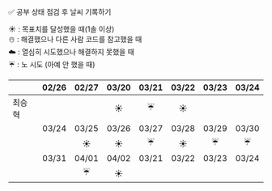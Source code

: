 ✅ 공부 상태 점검 후 날씨 기록하기

☀️ : 목표치를 달성했을 때(1솔 이상)  
☃️ : 해결했으나 다른 사람 코드를 참고했을 때  
☁️ : 열심히 시도했으나 해결하지 못했을 때  
☔ : 노 시도 (아예 안 했을 때)  

|      | 02/26 | 02/27 | 03/20 | 03/21 | 03/22 | 03/23 | 03/24 |
|------|:-----:|:-----:|:-----:|:-----:|:-----:|:-----:|:-----:|
| 최승혁 |    |        |    ☀️  |    ☔    |   ☀️   |      |      |
|      | 03/24 | 03/25 | 03/26 | 03/27 | 03/28 | 03/29 | 03/30 |
|      |  | ☀️     |  ☀️    |    ☔   |   ☀️   |    ☔  |  ☔    |
|      | 03/31 | 04/01 | 04/02 | 03/21 | 03/22 | 03/23 | 03/24 |
|      |  | ☔     |    ☀️  |      |      |      |      |
